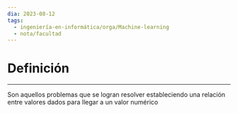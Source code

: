 ```yaml
---
dia: 2023-08-12
tags:
  - ingeniería-en-informática/orga/Machine-learning
  - nota/facultad
---
```

# Definición
---
Son aquellos problemas que se logran resolver estableciendo una relación entre valores dados para llegar a un valor numérico